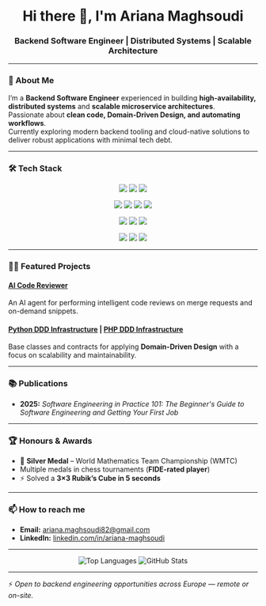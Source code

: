 <h1 align="center">Hi there 👋, I'm Ariana Maghsoudi</h1>
<h3 align="center">Backend Software Engineer | Distributed Systems | Scalable Architecture</h3>

---

### 🚀 About Me
I’m a **Backend Software Engineer** experienced in building **high-availability, distributed systems** and **scalable microservice architectures**.  
Passionate about **clean code, Domain-Driven Design, and automating workflows**.  
Currently exploring modern backend tooling and cloud-native solutions to deliver robust applications with minimal tech debt.

---

### 🛠 Tech Stack
<p align="center">
  <!-- Languages -->
  <img src="https://img.shields.io/badge/PHP-777BB4?style=for-the-badge&logo=php&logoColor=white" />
  <img src="https://img.shields.io/badge/Python-3776AB?style=for-the-badge&logo=python&logoColor=white" />
  <img src="https://img.shields.io/badge/JavaScript-F7DF1E?style=for-the-badge&logo=javascript&logoColor=black" />
</p>
<p align="center">
  <!-- Frameworks -->
  <img src="https://img.shields.io/badge/Laravel-FF2D20?style=for-the-badge&logo=laravel&logoColor=white" />
  <img src="https://img.shields.io/badge/Symfony-000000?style=for-the-badge&logo=symfony&logoColor=white" />
  <img src="https://img.shields.io/badge/Django-092E20?style=for-the-badge&logo=django&logoColor=white" />
  <img src="https://img.shields.io/badge/FastAPI-009688?style=for-the-badge&logo=fastapi&logoColor=white" />
</p>
<p align="center">
  <!-- Databases -->
  <img src="https://img.shields.io/badge/MySQL-005C84?style=for-the-badge&logo=mysql&logoColor=white" />
  <img src="https://img.shields.io/badge/PostgreSQL-316192?style=for-the-badge&logo=postgresql&logoColor=white" />
  <img src="https://img.shields.io/badge/MongoDB-4EA94B?style=for-the-badge&logo=mongodb&logoColor=white" />
</p>
<p align="center">
  <!-- Tools -->
  <img src="https://img.shields.io/badge/Docker-2496ED?style=for-the-badge&logo=docker&logoColor=white" />
  <img src="https://img.shields.io/badge/Redis-DC382D?style=for-the-badge&logo=redis&logoColor=white" />
  <img src="https://img.shields.io/badge/GitHub%20Actions-2088FF?style=for-the-badge&logo=github-actions&logoColor=white" />
</p>

---

### 🧑‍💻 Featured Projects
#### [AI Code Reviewer](https://github.com/ariana126/AI-Code-Reviewer)
An AI agent for performing intelligent code reviews on merge requests and on-demand snippets.

#### [Python DDD Infrastructure](https://github.com/ariana126/Python-DDD-Infrastructure) | [PHP DDD Infrastructure](https://github.com/ariana126/PHP-DDD-Infrastructure)
Base classes and contracts for applying **Domain-Driven Design** with a focus on scalability and maintainability.

---

### 📚 Publications
- **2025:** *Software Engineering in Practice 101: The Beginner's Guide to Software Engineering and Getting Your First Job*

---

### 🏆 Honours & Awards
- 🥈 **Silver Medal** – World Mathematics Team Championship (WMTC)  
- Multiple medals in chess tournaments (**FIDE-rated player**)  
- ⚡ Solved a **3×3 Rubik’s Cube in 5 seconds**

---

### 📫 How to reach me
- **Email:** ariana.maghsoudi82@gmail.com  
- **LinkedIn:** [linkedin.com/in/ariana-maghsoudi](https://www.linkedin.com/in/ariana-maghsoudi/)  

---

<p align="center">
  <img src="https://github-readme-stats.vercel.app/api/top-langs?username=ariana126&show_icons=true&locale=en&layout=compact&theme=transparent" alt="Top Languages" />
  <img src="https://github-readme-stats.vercel.app/api?username=ariana126&show_icons=true&locale=en&theme=transparent" alt="GitHub Stats" />
</p>

---
⚡ *Open to backend engineering opportunities across Europe — remote or on-site.*
